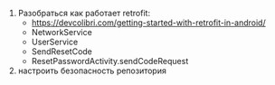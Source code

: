 1) Разобраться как работает retrofit:
	* https://devcolibri.com/getting-started-with-retrofit-in-android/
	* NetworkService
	* UserService
	* SendResetCode
	* ResetPasswordActivity.sendCodeRequest
2) настроить безопасность репозитория
